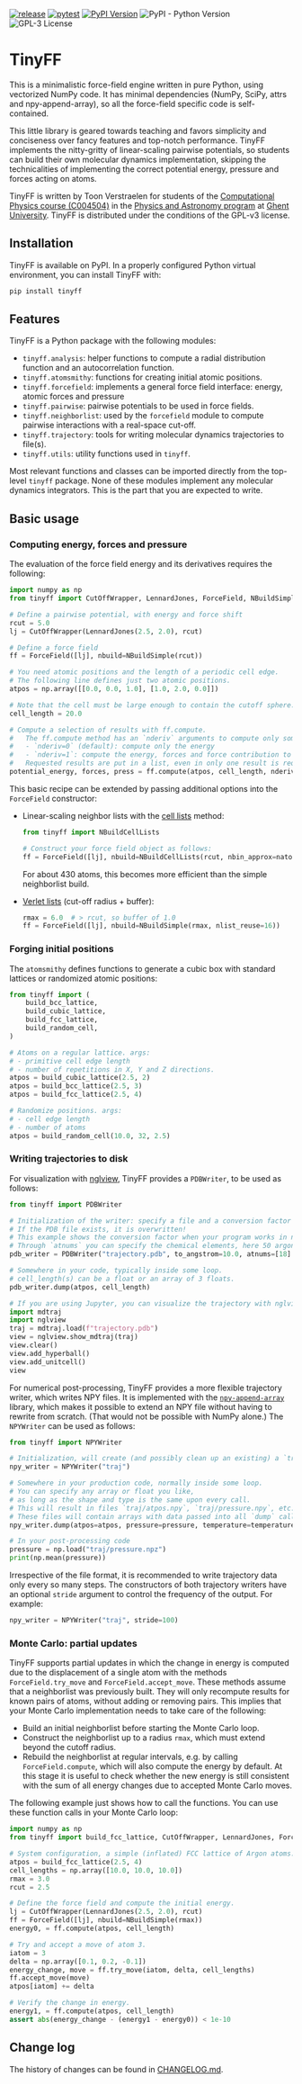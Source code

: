 [![release](https://github.com/molmod/tinyff/actions/workflows/release.yaml/badge.svg)](https://github.com/molmod/tinyff/actions/workflows/release.yaml)
[![pytest](https://github.com/molmod/tinyff/actions/workflows/pytest.yaml/badge.svg)](https://github.com/molmod/tinyff/actions/workflows/pytest.yaml)
[![PyPI Version](https://img.shields.io/pypi/v/tinyff)](https://pypi.org/project/tinyff/)
![PyPI - Python Version](https://img.shields.io/pypi/pyversions/tinyff)
![GPL-3 License](https://img.shields.io/github/license/molmod/tinyff)

# TinyFF

This is a minimalistic force-field engine written in pure Python,
using vectorized NumPy code.
It has minimal dependencies (NumPy, SciPy, attrs and npy-append-array),
so all the force-field specific code is self-contained.

This little library is geared towards teaching and favors simplicity and conciseness
over fancy features and top-notch performance.
TinyFF implements the nitty-gritty of linear-scaling pairwise potentials,
so students can build their own molecular dynamics implementation,
skipping the technicalities of implementing the correct
potential energy, pressure and forces acting on atoms.

TinyFF is written by Toon Verstraelen for students of the
[Computational Physics course (C004504)](https://studiekiezer.ugent.be/2024/studiefiche/en/C004504) in the
[Physics and Astronomy program](https://studiekiezer.ugent.be/2024/master-of-science-in-physics-and-astronomy-CMPHYS-en/programma) at
[Ghent University](https://www.ugent.be/).
TinyFF is distributed under the conditions of the GPL-v3 license.


## Installation

TinyFF is available on PyPI.
In a properly configured Python virtual environment,
you can install TinyFF with:

```bash
pip install tinyff
```

## Features

TinyFF is a Python package with the following modules:

- `tinyff.analysis`: helper functions to compute a radial distribution function
  and an autocorrelation function.
- `tinyff.atomsmithy`: functions for creating initial atomic positions.
- `tinyff.forcefield`: implements a general force field interface: energy, atomic forces and pressure
- `tinyff.pairwise`: pairwise potentials to be used in force fields.
- `tinyff.neighborlist`: used by the `forcefield` module to compute pairwise interactions
  with a real-space cut-off.
- `tinyff.trajectory`: tools for writing molecular dynamics trajectories to file(s).
- `tinyff.utils`: utility functions used in `tinyff`.

Most relevant functions and classes can be imported directly from the top-level `tinyff` package.
None of these modules implement any molecular dynamics integrators.
This is the part that you are expected to write.


## Basic usage

### Computing energy, forces and pressure

The evaluation of the force field energy and its derivatives requires the following:

```python
import numpy as np
from tinyff import CutOffWrapper, LennardJones, ForceField, NBuildSimple

# Define a pairwise potential, with energy and force shift
rcut = 5.0
lj = CutOffWrapper(LennardJones(2.5, 2.0), rcut)

# Define a force field
ff = ForceField([lj], nbuild=NBuildSimple(rcut))

# You need atomic positions and the length of a periodic cell edge.
# The following line defines just two atomic positions.
atpos = np.array([[0.0, 0.0, 1.0], [1.0, 2.0, 0.0]])

# Note that the cell must be large enough to contain the cutoff sphere.
cell_length = 20.0

# Compute a selection of results with ff.compute.
#   The ff.compute method has an `nderiv` arguments to compute only some results:
#   - `nderiv=0` (default): compute only the energy
#   - `nderiv=1`: compute the energy, forces and force contribution to the pressure.
#   Requested results are put in a list, even in only one result is requested.
potential_energy, forces, press = ff.compute(atpos, cell_length, nderiv=1)
```

This basic recipe can be extended by passing additional options
into the `ForceField` constructor:

- Linear-scaling neighbor lists with the
  [cell lists](https://en.wikipedia.org/wiki/Cell_lists) method:

    ```python
    from tinyff import NBuildCellLists

    # Construct your force field object as follows:
    ff = ForceField([lj], nbuild=NBuildCellLists(rcut, nbin_approx=natom / 100))
    ```

    For about 430 atoms, this becomes more efficient than the simple neighborlist build.

- [Verlet lists](https://en.wikipedia.org/wiki/Verlet_list) (cut-off radius + buffer):

    ```python
    rmax = 6.0  # > rcut, so buffer of 1.0
    ff = ForceField([lj], nbuild=NBuildSimple(rmax, nlist_reuse=16))
    ```


### Forging initial positions

The `atomsmithy` defines functions to generate a cubic box
with standard lattices or randomized atomic positions:

```python
from tinyff import (
    build_bcc_lattice,
    build_cubic_lattice,
    build_fcc_lattice,
    build_random_cell,
)

# Atoms on a regular lattice. args:
# - primitive cell edge length
# - number of repetitions in X, Y and Z directions.
atpos = build_cubic_lattice(2.5, 2)
atpos = build_bcc_lattice(2.5, 3)
atpos = build_fcc_lattice(2.5, 4)

# Randomize positions. args:
# - cell edge length
# - number of atoms
atpos = build_random_cell(10.0, 32, 2.5)
```

### Writing trajectories to disk

For visualization with [nglview](https://github.com/nglviewer/nglview),
TinyFF provides a `PDBWriter`, to be used as follows:

```python
from tinyff import PDBWriter

# Initialization of the writer: specify a file and a conversion factor to angstrom.
# If the PDB file exists, it is overwritten!
# This example shows the conversion factor when your program works in nanometer.
# Through `atnums` you can specify the chemical elements, here 50 argon atoms (Z=18).
pdb_writer = PDBWriter("trajectory.pdb", to_angstrom=10.0, atnums=[18] * 50)

# Somewhere in your code, typically inside some loop.
# cell_length(s) can be a float or an array of 3 floats.
pdb_writer.dump(atpos, cell_length)

# If you are using Jupyter, you can visualize the trajectory with nglview as follows:
import mdtraj
import nglview
traj = mdtraj.load(f"trajectory.pdb")
view = nglview.show_mdtraj(traj)
view.clear()
view.add_hyperball()
view.add_unitcell()
view
```

For numerical post-processing, TinyFF provides a more flexible trajectory writer,
which writes NPY files.
It is implemented with the [`npy-append-array`](https://pypi.org/project/npy-append-array/) library,
which makes it possible to extend an NPY file without having to rewrite from scratch.
(That would not be possible with NumPy alone.)
The `NPYWriter` can be used as follows:

```python
from tinyff import NPYWriter

# Initialization, will create (and possibly clean up an existing) a `traj` directory.
npy_writer = NPYWriter("traj")

# Somewhere in your production code, normally inside some loop.
# You can specify any array or float you like,
# as long as the shape and type is the same upon every call.
# This will result in files `traj/atpos.npy`, `traj/pressure.npy`, etc.
# These files will contain arrays with data passed into all `dump` calls.
npy_writer.dump(atpos=atpos, pressure=pressure, temperature=temperature, ...)

# In your post-processing code
pressure = np.load("traj/pressure.npz")
print(np.mean(pressure))
```

Irrespective of the file format,
it is recommended to write trajectory data only every so many steps.
The constructors of both trajectory writers have an optional `stride` argument
to control the frequency of the output.
For example:

```python
npy_writer = NPYWriter("traj", stride=100)
```


### Monte Carlo: partial updates

TinyFF supports partial updates in which the change in energy is computed due to the
displacement of a single atom with the methods `ForceField.try_move` and `ForceField.accept_move`.
These methods assume that a neighborlist was previously built.
They will only recompute results for known pairs of atoms, without adding or removing pairs.
This implies that your Monte Carlo implementation needs to take care of the following:

- Build an initial neighborlist before starting the Monte Carlo loop.
- Construct the neighborlist up to a radius `rmax`, which must extend beyond the cutoff radius.
- Rebuild the neighborlist at regular intervals, e.g. by calling `ForceField.compute`,
  which will also compute the energy by default.
  At this stage it is useful to check whether the new energy is still consistent
  with the sum of all energy changes due to accepted Monte Carlo moves.

The following example just shows how to call the functions.
You can use these function calls in your Monte Carlo loop:

```python
import numpy as np
from tinyff import build_fcc_lattice, CutOffWrapper, LennardJones, ForceField, NBuildSimple

# System configuration, a simple (inflated) FCC lattice of Argon atoms.
atpos = build_fcc_lattice(2.5, 4)
cell_lengths = np.array([10.0, 10.0, 10.0])
rmax = 3.0
rcut = 2.5

# Define the force field and compute the initial energy.
lj = CutOffWrapper(LennardJones(2.5, 2.0), rcut)
ff = ForceField([lj], nbuild=NBuildSimple(rmax))
energy0, = ff.compute(atpos, cell_length)

# Try and accept a move of atom 3.
iatom = 3
delta = np.array([0.1, 0.2, -0.1])
energy_change, move = ff.try_move(iatom, delta, cell_lengths)
ff.accept_move(move)
atpos[iatom] += delta

# Verify the change in energy.
energy1, = ff.compute(atpos, cell_length)
assert abs(energy_change - (energy1 - energy0)) < 1e-10
```


## Change log

The history of changes can be found in [CHANGELOG.md](CHANGELOG.md).
